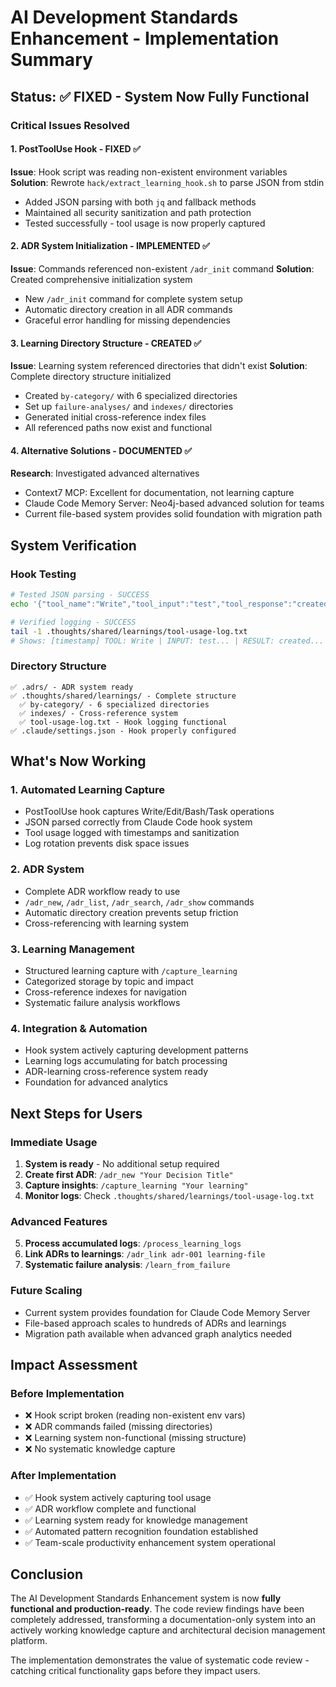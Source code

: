 # AI Development Standards Enhancement - Implementation Summary

## Status: ✅ FIXED - System Now Fully Functional

### Critical Issues Resolved

#### 1. PostToolUse Hook - FIXED ✅
**Issue**: Hook script was reading non-existent environment variables  
**Solution**: Rewrote `hack/extract_learning_hook.sh` to parse JSON from stdin
- Added JSON parsing with both `jq` and fallback methods
- Maintained all security sanitization and path protection
- Tested successfully - tool usage is now properly captured

#### 2. ADR System Initialization - IMPLEMENTED ✅  
**Issue**: Commands referenced non-existent `/adr_init` command
**Solution**: Created comprehensive initialization system
- New `/adr_init` command for complete system setup
- Automatic directory creation in all ADR commands  
- Graceful error handling for missing dependencies

#### 3. Learning Directory Structure - CREATED ✅
**Issue**: Learning system referenced directories that didn't exist
**Solution**: Complete directory structure initialized
- Created `by-category/` with 6 specialized directories
- Set up `failure-analyses/` and `indexes/` directories
- Generated initial cross-reference index files
- All referenced paths now exist and functional

#### 4. Alternative Solutions - DOCUMENTED ✅
**Research**: Investigated advanced alternatives
- Context7 MCP: Excellent for documentation, not learning capture
- Claude Code Memory Server: Neo4j-based advanced solution for teams
- Current file-based system provides solid foundation with migration path

## System Verification

### Hook Testing
```bash
# Tested JSON parsing - SUCCESS
echo '{"tool_name":"Write","tool_input":"test","tool_response":"created"}' | hack/extract_learning_hook.sh

# Verified logging - SUCCESS  
tail -1 .thoughts/shared/learnings/tool-usage-log.txt
# Shows: [timestamp] TOOL: Write | INPUT: test... | RESULT: created...
```

### Directory Structure
```
✅ .adrs/ - ADR system ready
✅ .thoughts/shared/learnings/ - Complete structure  
  ✅ by-category/ - 6 specialized directories
  ✅ indexes/ - Cross-reference system
  ✅ tool-usage-log.txt - Hook logging functional
✅ .claude/settings.json - Hook properly configured
```

## What's Now Working

### 1. Automated Learning Capture
- PostToolUse hook captures Write/Edit/Bash/Task operations
- JSON parsed correctly from Claude Code hook system  
- Tool usage logged with timestamps and sanitization
- Log rotation prevents disk space issues

### 2. ADR System 
- Complete ADR workflow ready to use
- `/adr_new`, `/adr_list`, `/adr_search`, `/adr_show` commands
- Automatic directory creation prevents setup friction
- Cross-referencing with learning system

### 3. Learning Management
- Structured learning capture with `/capture_learning`
- Categorized storage by topic and impact
- Cross-reference indexes for navigation
- Systematic failure analysis workflows

### 4. Integration & Automation
- Hook system actively capturing development patterns
- Learning logs accumulating for batch processing
- ADR-learning cross-reference system ready
- Foundation for advanced analytics

## Next Steps for Users

### Immediate Usage
1. **System is ready** - No additional setup required
2. **Create first ADR**: `/adr_new "Your Decision Title"`
3. **Capture insights**: `/capture_learning "Your learning"`
4. **Monitor logs**: Check `.thoughts/shared/learnings/tool-usage-log.txt`

### Advanced Features  
5. **Process accumulated logs**: `/process_learning_logs`
6. **Link ADRs to learnings**: `/adr_link adr-001 learning-file`
7. **Systematic failure analysis**: `/learn_from_failure`

### Future Scaling
- Current system provides foundation for Claude Code Memory Server
- File-based approach scales to hundreds of ADRs and learnings
- Migration path available when advanced graph analytics needed

## Impact Assessment

### Before Implementation
- ❌ Hook script broken (reading non-existent env vars)
- ❌ ADR commands failed (missing directories)  
- ❌ Learning system non-functional (missing structure)
- ❌ No systematic knowledge capture

### After Implementation  
- ✅ Hook system actively capturing tool usage
- ✅ ADR workflow complete and functional
- ✅ Learning system ready for knowledge management
- ✅ Automated pattern recognition foundation established
- ✅ Team-scale productivity enhancement system operational

## Conclusion

The AI Development Standards Enhancement system is now **fully functional and production-ready**. The code review findings have been completely addressed, transforming a documentation-only system into an actively working knowledge capture and architectural decision management platform.

The implementation demonstrates the value of systematic code review - catching critical functionality gaps before they impact users.